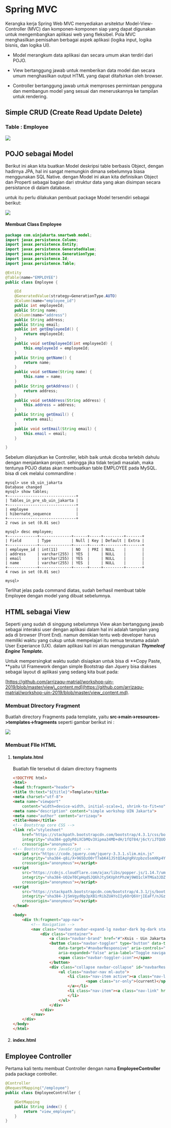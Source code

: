 # Spring MVC

Kerangka kerja Spring Web MVC menyediakan arsitektur Model-View-Controller \(MVC\) dan komponen-komponen siap yang dapat digunakan untuk mengembangkan aplikasi web yang fleksibel. Pola MVC menghasilkan pemisahan berbagai aspek aplikasi \(logika input, logika bisnis, dan logika UI\).

* Model merangkum data aplikasi dan secara umum akan terdiri dari POJO.
* View bertanggung jawab untuk memberikan data model dan secara umum menghasilkan output HTML yang dapat ditafsirkan oleh browser.

* Controller bertanggung jawab untuk memproses permintaan pengguna dan membangun model yang sesuai dan meneruskannya ke tampilan untuk rendering.

## Simple CRUD \(Create Read Update Delete\)

### Table : Employee

![](/assets/table-employee)

## POJO sebagai Model

Berikut ini akan kita buatkan Model deskripsi table berbasis Object, dengan hadirnya JPA, hal ini sangat memungkin dimana sebelumnya biasa menggunakan SQL Native. dengan Model ini akan kita definisikan Object dan Properti sebagai bagian dari struktur data yang akan disimpan secara persistance di dalam database.

untuk itu perlu dilakukan pembuat package Model tersendiri sebagai berikut:

![](/assets/package-model)

#### Membuat Class Employee

```java
package com.uinjakarta.smartweb.model;
import javax.persistence.Column;
import javax.persistence.Entity;
import javax.persistence.GeneratedValue;
import javax.persistence.GenerationType;
import javax.persistence.Id;
import javax.persistence.Table;

@Entity
@Table(name="EMPLOYEE")
public class Employee {

    @Id
    @GeneratedValue(strategy=GenerationType.AUTO)
    @Column(name="employee_id")
    public int employeeId;
    public String name;
    @Column(name="address")
    public String address;
    public String email;
    public int getEmployeeId() {
        return employeeId;
    }
    public void setEmployeeId(int employeeId) {
        this.employeeId = employeeId;
    }
    public String getName() {
        return name;
    }
    public void setName(String name) {
        this.name = name;
    }
    public String getAddress() {
        return address;
    }
    public void setAddress(String address) {
        this.address = address;
    }
    public String getEmail() {
        return email;
    }
    public void setEmail(String email) {
        this.email = email;
    }

}
```

Sebelum dilanjutkan ke Controller, lebih baik untuk dicoba terlebih dahulu dengan menjalankan project. sehingga jika tidak terjadi masalah, maka tentunya POJO diatas akan membuatkan table EMPLOYEE pada MySQL. bisa di cek melalui commandline :

```command
mysql> use sb_uin_jakarta
Database changed
mysql> show tables;
+------------------------------+
| Tables_in_pre_sb_uin_jakarta |
+------------------------------+
| employee                     |
| hibernate_sequence           |
+------------------------------+
2 rows in set (0.01 sec)

mysql> desc employee;
+-------------+--------------+------+-----+---------+-------+
| Field       | Type         | Null | Key | Default | Extra |
+-------------+--------------+------+-----+---------+-------+
| employee_id | int(11)      | NO   | PRI | NULL    |       |
| address     | varchar(255) | YES  |     | NULL    |       |
| email       | varchar(255) | YES  |     | NULL    |       |
| name        | varchar(255) | YES  |     | NULL    |       |
+-------------+--------------+------+-----+---------+-------+
4 rows in set (0.01 sec)

mysql>
```

Terlihat jelas pada command diatas, sudah berhasil membuat table Employee dengan model yang dibuat sebelumnya.

## HTML sebagai View

Seperti yang sudah di singgung sebelumnya View akan bertanggung jawab sebagai interaksi user dengan aplikasi dalam hal ini adalah tampilan yang ada di browser \(Front End\). namun demikian tentu web developer harus memiliki waktu yang cukup untuk mempelajari itu semua terutama adalah User Experiance \(UX\). dalam aplikasi kali ini akan menggunakan _**Thymeleaf Engine Template.**_

Untuk mempersingkat waktu sudah disiapkan untuk bisa di **Copy Paste, **yaitu UI Framework dengan simple Bootstrap dan Jquery bisa diakses sebagai layout di aplikasi yang sedang kita buat pada:

[https://github.com/arrizaqu-matrial/workshop-uin-2019/blob/master/view\_content.md](https://github.com/arrizaqu-matrial/workshop-uin-2019/blob/master/view_content.md).

### Membuat DIrectory Fragment

Buatlah directory Fragments pada template, yaitu **src-&gt;main-&gt;resources-&gt;templates-&gt;fragments** seperti gambar berikut ini :

![](/assets/directory-fragment.png)

### Membuat FIle HTML

1. #### template.html

   Buatlah file tersebut di dalam directory fragments

   ```html
   <!DOCTYPE html>
   <html>
   <head th:fragment="header">
   <title th:text="${title}">Template</title>
   <meta charset="utf-8">
   <meta name="viewport"
       content="width=device-width, initial-scale=1, shrink-to-fit=no">
   <meta name="description" content="simple workshop UIN Jakarta">
   <meta name="author" content="arrizaqu">
   <title>Home</title>
   <!-- Bootstrap core CSS -->
   <link rel="stylesheet"
       href="https://stackpath.bootstrapcdn.com/bootstrap/4.3.1/css/bootstrap.min.css"
       integrity="sha384-ggOyR0iXCbMQv3Xipma34MD+dH/1fQ784/j6cY/iJTQUOhcWr7x9JvoRxT2MZw1T"
       crossorigin="anonymous">
   <!-- Bootstrap core JavaScript -->
   <script src="https://code.jquery.com/jquery-3.3.1.slim.min.js"
       integrity="sha384-q8i/X+965DzO0rT7abK41JStQIAqVgRVzpbzo5smXKp4YfRvH+8abtTE1Pi6jizo"
       crossorigin="anonymous"></script>
   <script
       src="https://cdnjs.cloudflare.com/ajax/libs/popper.js/1.14.7/umd/popper.min.js"
       integrity="sha384-UO2eT0CpHqdSJQ6hJty5KVphtPhzWj9WO1clHTMGa3JDZwrnQq4sF86dIHNDz0W1"
       crossorigin="anonymous"></script>
   <script
       src="https://stackpath.bootstrapcdn.com/bootstrap/4.3.1/js/bootstrap.min.js"
       integrity="sha384-JjSmVgyd0p3pXB1rRibZUAYoIIy6OrQ6VrjIEaFf/nJGzIxFDsf4x0xIM+B07jRM"
       crossorigin="anonymous"></script>
   </head>

   <body>
       <div th:fragment="app-nav">
           <!-- Navigation -->
           <nav class="navbar navbar-expand-lg navbar-dark bg-dark static-top">
               <div class="container">
                   <a class="navbar-brand" href="#">Xsis - Uin Jakarta</a>
                   <button class="navbar-toggler" type="button" data-toggle="collapse"
                       data-target="#navbarResponsive" aria-controls="navbarResponsive"
                       aria-expanded="false" aria-label="Toggle navigation">
                       <span class="navbar-toggler-icon"></span>
                   </button>
                   <div class="collapse navbar-collapse" id="navbarResponsive">
                       <ul class="navbar-nav ml-auto">
                           <li class="nav-item active"><a class="nav-link" href="#">Home
                                   <span class="sr-only">(current)</span>
                           </a></li>
                           <li class="nav-item"><a class="nav-link" href="#">Contact</a>
                           </li>
                       </ul>
                   </div>
               </div>
           </nav>
       </div>
   </body>
   </html>
   ```

2. #### index.html

## Employee Controller

Pertama kali tentu membuat Controller dengan nama **EmployeeController** pada package controller.

```java
@Controller
@RequestMapping("/employee")
public class EmployeeController {

    @GetMapping
    public String index() {
        return "view_employee";
    }
}
```



